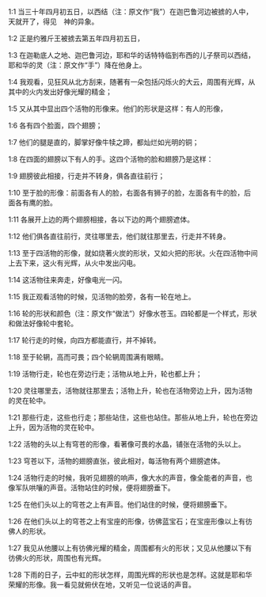 <a id="1"></a>1:1  当三十年四月初五日，以西结（注：原文作“我”）在迦巴鲁河边被掳的人中，天就开了，得见　神的异象。  

<a id="2"></a>1:2  正是约雅斤王被掳去第五年四月初五日，  

<a id="3"></a>1:3  在迦勒底人之地、迦巴鲁河边，耶和华的话特特临到布西的儿子祭司以西结，耶和华的灵（注：原文作“手”）降在他身上。  

<a id="4"></a>1:4  我观看，见狂风从北方刮来，随著有一朵包括闪烁火的大云，周围有光辉，从其中的火内发出好像光耀的精金；  

<a id="5"></a>1:5  又从其中显出四个活物的形像来。他们的形状是这样：有人的形像，  

<a id="6"></a>1:6  各有四个脸面，四个翅膀；  

<a id="7"></a>1:7  他们的腿是直的，脚掌好像牛犊之蹄，都灿烂如光明的铜；  

<a id="8"></a>1:8  在四面的翅膀以下有人的手。这四个活物的脸和翅膀乃是这样：  

<a id="9"></a>1:9  翅膀彼此相接，行走并不转身，俱各直往前行；  

<a id="10"></a>1:10  至于脸的形像：前面各有人的脸，右面各有狮子的脸，左面各有牛的脸，后面各有鹰的脸。  

<a id="11"></a>1:11  各展开上边的两个翅膀相接，各以下边的两个翅膀遮体。  

<a id="12"></a>1:12  他们俱各直往前行，灵往哪里去，他们就往那里去，行走并不转身。  

<a id="13"></a>1:13  至于四活物的形像，就如烧著火炭的形状，又如火把的形状。火在四活物中间上去下来，这火有光辉，从火中发出闪电。  

<a id="14"></a>1:14  这活物往来奔走，好像电光一闪。  

<a id="15"></a>1:15  我正观看活物的时候，见活物的脸旁，各有一轮在地上。  

<a id="16"></a>1:16  轮的形状和颜色（注：原文作“做法”）好像水苍玉。四轮都是一个样式，形状和做法好像轮中套轮。  

<a id="17"></a>1:17  轮行走的时候，向四方都能直行，并不掉转。  

<a id="18"></a>1:18  至于轮辋，高而可畏；四个轮辋周围满有眼睛。  

<a id="19"></a>1:19  活物行走，轮也在旁边行走；活物从地上升，轮也都上升；  

<a id="20"></a>1:20  灵往哪里去，活物就往那里去；活物上升，轮也在活物旁边上升，因为活物的灵在轮中。  

<a id="21"></a>1:21  那些行走，这些也行走；那些站住，这些也站住。那些从地上升，轮也在旁边上升，因为活物的灵在轮中。  

<a id="22"></a>1:22  活物的头以上有穹苍的形像，看著像可畏的水晶，铺张在活物的头以上。  

<a id="23"></a>1:23  穹苍以下，活物的翅膀直张，彼此相对，每活物有两个翅膀遮体。  

<a id="24"></a>1:24  活物行走的时候，我听见翅膀的响声，像大水的声音，像全能者的声音，也像军队哄嚷的声音。活物站住的时候，便将翅膀垂下。  

<a id="25"></a>1:25  在他们头以上的穹苍之上有声音。他们站住的时候，便将翅膀垂下。  

<a id="26"></a>1:26  在他们头以上的穹苍之上有宝座的形像，彷佛蓝宝石；在宝座形像以上有彷佛人的形状。  

<a id="27"></a>1:27  我见从他腰以上有彷佛光耀的精金，周围都有火的形状；又见从他腰以下有彷佛火的形状，周围也有光辉。  

<a id="28"></a>1:28  下雨的日子，云中虹的形状怎样，周围光辉的形状也是怎样。这就是耶和华荣耀的形像。我一看见就俯伏在地，又听见一位说话的声音。  
